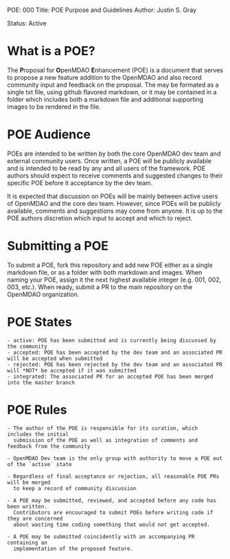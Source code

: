 POE: 000
Title: POE Purpose and Guidelines 
Author: Justin S. Gray 

Status: Active 


What is a POE? 
===============
The **P**roposal for **O**penMDAO **E**nhancement (POE) is a document that serves to propose a new feature addition to the OpenMDAO and also record community input and feedback on the proposal. 
The may be formated as a single txt file, using github flavored markdown, or it may be contained in a folder which includes both a markdown file and additional supporting images to be rendered in the file. 


POE Audience 
==============
POEs are intended to be written by both the core OpenMDAO dev team and external community users. 
Once written, a POE will be publicly available and is intended to be read by any and all users of the framework. 
POE authors should expect to receive comments and suggested changes to their specific POE before it acceptance by the dev team. 

It is expected that discussion on POEs will be mainly between active users of OpenMDAO and the core dev team. 
However, since POEs will be publicly available, comments and suggestions may come from anyone. 
It is up to the POE authors discretion which input to accept and which to reject. 


Submitting a POE
================
To submit a POE, fork this repository and add new POE either as a single markdown file, or as a folder with both markdown and images. 
When naming your POE, assign it the next highest available integer (e.g. 001, 002, 003, etc.). 
When ready, submit a PR to the main repository on the OpenMDAO organization. 

POE States
==========

    - active: POE has been submitted and is currently being discussed by the community 
    - accepted: POE has been accepted by the dev team and an associated PR will be accepted when submitted
    - rejected: POE has been rejected by the dev team and an associated PR will *NOT* be accepted if it was submitted
    - integrated: The associated PR for an accepted POE has been merged into the master branch 

POE Rules 
=========

    - The author of the POE is responsible for its curation, which includes the initial 
      submission of the POE as well as integration of comments and feedback from the community 

    - OpenMDAO Dev team is the only group with authority to move a POE out of the `active` state

    - Regardless of final acceptance or rejection, all reasonable POE PRs will be merged 
      to keep a record of community discussion
    
    - A POE may be submitted, reviewed, and accepted before any code has been written. 
      Contributors are encouraged to submit POEs before writing code if they are concerned 
      about wasting time coding something that would not get accepted. 
    
    - A POE may be submitted coincidently with an accompanying PR containing an 
      implementation of the proposed feature. 



